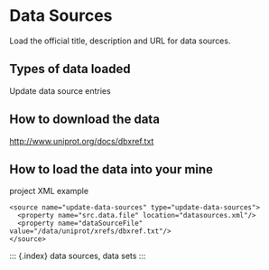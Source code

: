 Data Sources
============

Load the official title, description and URL for data sources.

Types of data loaded
--------------------

Update data source entries

How to download the data
------------------------

<http://www.uniprot.org/docs/dbxref.txt>

How to load the data into your mine
-----------------------------------

project XML example

``` {.xml}
<source name="update-data-sources" type="update-data-sources">
  <property name="src.data.file" location="datasources.xml"/>
  <property name="dataSourceFile" value="/data/uniprot/xrefs/dbxref.txt"/>
</source>
```

::: {.index}
data sources, data sets
:::
